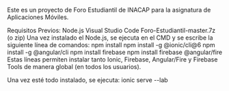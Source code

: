 Este es un proyecto de Foro Estudiantil de INACAP para la asignatura de Aplicaciones Móviles.


Requisitos Previos:
Node.js
Visual Studio Code
Foro-Estudiantil-master.7z (o zip)
Una vez instalado el Node.js, se ejecuta en el CMD y se escribe la siguiente línea
de comandos:
npm install
npm install -g @ionic/cli@6
npm install -g @angular/cli
npm install firebase
npm install firebase @angular/fire
Estas líneas permiten instalar tanto Ionic, Firebase, Angular/Fire y Firebase Tools
de manera global (en todos los usuarios).

Una vez esté todo instalado, se ejecuta:
ionic serve --lab
